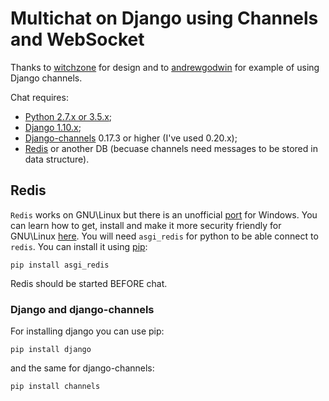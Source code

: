 # Multichat on Django using Channels and WebSocket

Thanks to [witchzone](https://github.com/WitchZone) for design and to [andrewgodwin](https://github.com/andrewgodwin) for example of using Django channels.

Chat requires:
* [Python 2.7.x or 3.5.x](https://www.python.org/);
* [Django 1.10.x](https://www.djangoproject.com/);
* [Django-channels](https://channels.readthedocs.io/en/stable/) 0.17.3 or higher (I've used 0.20.x);
* [Redis](https://redis.io/) or another DB (becuase channels need messages to be stored in data structure). 

## Redis
```Redis``` works on GNU\Linux but there is an unofficial [port](https://github.com/rgl/redis/downloads) for Windows. You can learn how to get, install and make it more security friendly for GNU\Linux [here](https://www.digitalocean.com/community/tutorials/how-to-install-and-use-redis).
You will need ```asgi_redis``` for python to be able connect to ```redis```. You can install it using [pip](https://pypi.python.org/pypi/pip):
```
pip install asgi_redis
```
Redis should be started BEFORE chat.

### Django and django-channels
For installing django you can use pip:
```
pip install django
```
and the same for django-channels:
```
pip install channels
```
